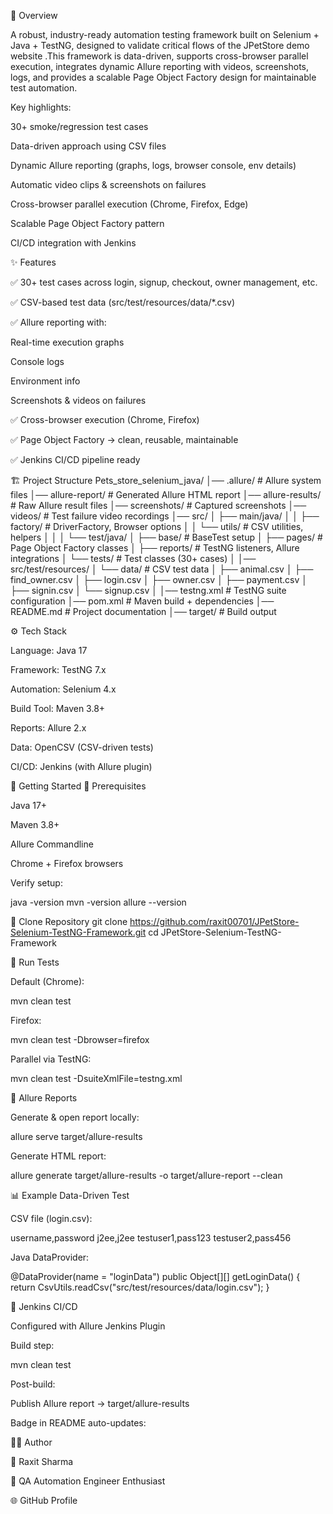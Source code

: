 📖 Overview

A robust, industry-ready automation testing framework built on Selenium + Java + TestNG, designed to validate critical flows of the JPetStore demo website
.This framework is data-driven, supports cross-browser parallel execution, integrates dynamic Allure reporting with videos, screenshots, logs, and provides a scalable Page Object Factory design for maintainable test automation.

Key highlights:

30+ smoke/regression test cases

Data-driven approach using CSV files

Dynamic Allure reporting (graphs, logs, browser console, env details)

Automatic video clips & screenshots on failures

Cross-browser parallel execution (Chrome, Firefox, Edge)

Scalable Page Object Factory pattern

CI/CD integration with Jenkins

✨ Features

✅ 30+ test cases across login, signup, checkout, owner management, etc.

✅ CSV-based test data (src/test/resources/data/*.csv)

✅ Allure reporting with:

Real-time execution graphs

Console logs

Environment info

Screenshots & videos on failures

✅ Cross-browser execution (Chrome, Firefox)

✅ Page Object Factory → clean, reusable, maintainable

✅ Jenkins CI/CD pipeline ready

🏗 Project Structure
Pets_store_selenium_java/
│── .allure/                 # Allure system files
│── allure-report/           # Generated Allure HTML report
│── allure-results/          # Raw Allure result files
│── screenshots/             # Captured screenshots
│── videos/                  # Test failure video recordings
│── src/
│   ├── main/java/
│   │   ├── factory/         # DriverFactory, Browser options
│   │   └── utils/           # CSV utilities, helpers
│   │
│   └── test/java/
│       ├── base/            # BaseTest setup
│       ├── pages/           # Page Object Factory classes
│       ├── reports/         # TestNG listeners, Allure integrations
│       └── tests/           # Test classes (30+ cases)
│
│── src/test/resources/
│   └── data/                # CSV test data
│       ├── animal.csv
│       ├── find_owner.csv
│       ├── login.csv
│       ├── owner.csv
│       ├── payment.csv
│       ├── signin.csv
│       └── signup.csv
│
│── testng.xml               # TestNG suite configuration
│── pom.xml                  # Maven build + dependencies
│── README.md                # Project documentation
│── target/                  # Build output

⚙️ Tech Stack

Language: Java 17

Framework: TestNG 7.x

Automation: Selenium 4.x

Build Tool: Maven 3.8+

Reports: Allure 2.x

Data: OpenCSV (CSV-driven tests)

CI/CD: Jenkins (with Allure plugin)

🚀 Getting Started
🔹 Prerequisites

Java 17+

Maven 3.8+

Allure Commandline

Chrome + Firefox browsers

Verify setup:

java -version
mvn -version
allure --version

🔹 Clone Repository
git clone https://github.com/raxit00701/JPetStore-Selenium-TestNG-Framework.git
cd JPetStore-Selenium-TestNG-Framework

🔹 Run Tests

Default (Chrome):

mvn clean test


Firefox:

mvn clean test -Dbrowser=firefox


Parallel via TestNG:

mvn clean test -DsuiteXmlFile=testng.xml

🔹 Allure Reports

Generate & open report locally:

allure serve target/allure-results


Generate HTML report:

allure generate target/allure-results -o target/allure-report --clean

📊 Example Data-Driven Test

CSV file (login.csv):

username,password
j2ee,j2ee
testuser1,pass123
testuser2,pass456


Java DataProvider:

@DataProvider(name = "loginData")
public Object[][] getLoginData() {
    return CsvUtils.readCsv("src/test/resources/data/login.csv");
}

🔄 Jenkins CI/CD

Configured with Allure Jenkins Plugin

Build step:

mvn clean test


Post-build:

Publish Allure report → target/allure-results

Badge in README auto-updates:


🧑‍💻 Author

👤 Raxit Sharma

💼 QA Automation Engineer Enthusiast

🌐 GitHub Profile




